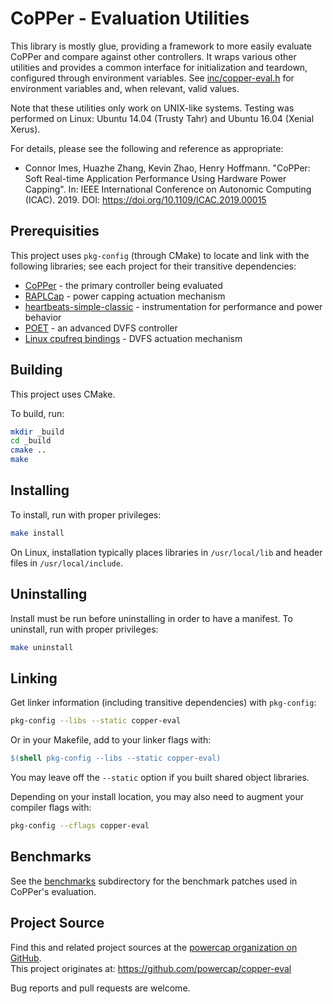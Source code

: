 # CoPPer - Evaluation Utilities

This library is mostly glue, providing a framework to more easily evaluate CoPPer and compare against other controllers.
It wraps various other utilities and provides a common interface for initialization and teardown, configured through environment variables.
See [inc/copper-eval.h](inc/copper-eval.h) for environment variables and, when relevant, valid values.

Note that these utilities only work on UNIX-like systems.
Testing was performed on Linux: Ubuntu 14.04 (Trusty Tahr) and Ubuntu 16.04 (Xenial Xerus).

For details, please see the following and reference as appropriate:

* Connor Imes, Huazhe Zhang, Kevin Zhao, Henry Hoffmann. "CoPPer: Soft Real-time Application Performance Using Hardware Power Capping". In: IEEE International Conference on Autonomic Computing (ICAC). 2019. DOI: https://doi.org/10.1109/ICAC.2019.00015


## Prerequisities

This project uses `pkg-config` (through CMake) to locate and link with the following libraries; see each project for their transitive dependencies:

* [CoPPer](https://github.com/powercap/copper) - the primary controller being evaluated
* [RAPLCap](https://github.com/powercap/raplcap) - power capping actuation mechanism
* [heartbeats-simple-classic](https://github.com/libheartbeats/heartbeats-simple-classic) - instrumentation for performance and power behavior
* [POET](https://github.com/libpoet/poet) - an advanced DVFS controller
* [Linux cpufreq bindings](https://github.com/powercap/cpufreq-bindings) - DVFS actuation mechanism


## Building

This project uses CMake.

To build, run:

``` sh
mkdir _build
cd _build
cmake ..
make
```


## Installing

To install, run with proper privileges:

``` sh
make install
```

On Linux, installation typically places libraries in `/usr/local/lib` and header files in `/usr/local/include`.


## Uninstalling

Install must be run before uninstalling in order to have a manifest.
To uninstall, run with proper privileges:

``` sh
make uninstall
```


## Linking

Get linker information (including transitive dependencies) with `pkg-config`:

``` sh
pkg-config --libs --static copper-eval
```

Or in your Makefile, add to your linker flags with:

``` Makefile
$(shell pkg-config --libs --static copper-eval)
```

You may leave off the `--static` option if you built shared object libraries.

Depending on your install location, you may also need to augment your compiler flags with:

``` sh
pkg-config --cflags copper-eval
```


## Benchmarks

See the [benchmarks](benchmarks/) subdirectory for the benchmark patches used in CoPPer's evaluation.


## Project Source

Find this and related project sources at the [powercap organization on GitHub](https://github.com/powercap).  
This project originates at: https://github.com/powercap/copper-eval

Bug reports and pull requests are welcome.
